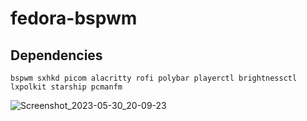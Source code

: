 # fedora-bspwm
## Dependencies
```
bspwm sxhkd picom alacritty rofi polybar playerctl brightnessctl lxpolkit starship pcmanfm 
```
![Screenshot_2023-05-30_20-09-23](https://github.com/saint49g/fedora-bspwm/assets/131678603/39f48715-3639-4ce7-9a7b-762f060e7449)

